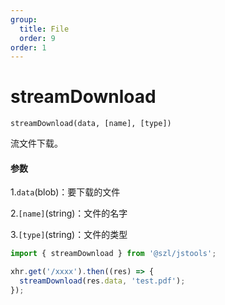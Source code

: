 ```yaml
---
group:
  title: File
  order: 9
order: 1
---
```


# streamDownload

`streamDownload(data, [name], [type])`

流文件下载。

#### 参数

1.`data`(blob)：要下载的文件

2.`[name]`(string)：文件的名字

3.`[type]`(string)：文件的类型

```jsx | pure
import { streamDownload } from '@szl/jstools';

xhr.get('/xxxx').then((res) => {
  streamDownload(res.data, 'test.pdf');
});
```
